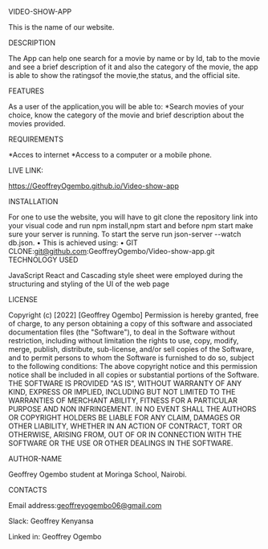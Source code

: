 

VIDEO-SHOW-APP

This is the name of our website.

DESCRIPTION

The App can help one search for a movie by name or by Id, tab to the movie and see a brief description of it and also the category of the movie, the app is able to show the ratingsof the movie,the status, and the official site. 

FEATURES

As a user of the application,you will be able to: *Search movies of your choice, know the category of the movie and brief description about the movies
provided.

REQUIREMENTS

*Acces to internet *Access to a computer or a mobile phone.

LIVE LINK:

https://GeoffreyOgembo.github.io/Video-show-app

INSTALLATION

For one to use the website, you will have to git clone the repository link into your visual code and run npm install,npm start and before npm start make sure your server is running. To start the serve run json-server --watch db.json. • This is achieved using: • GIT CLONE:git@github.com:GeoffreyOgembo/Video-show-app.git
TECHNOLOGY USED

JavaScript React and Cascading style sheet were employed during the structuring and styling of the UI of the web page

LICENSE

Copyright (c) [2022] [Geoffrey Ogembo] Permission is hereby granted, free of charge, to any person obtaining a copy of this software and associated documentation files (the "Software"), to deal in the Software without restriction, including without limitation the rights to use, copy, modify, merge, publish, distribute, sub-license, and/or sell copies of the Software, and to permit persons to whom the Software is furnished to do so, subject to the following conditions: The above copyright notice and this permission notice shall be included in all copies or substantial portions of the Software.
THE SOFTWARE IS PROVIDED "AS IS", WITHOUT WARRANTY OF ANY KIND, EXPRESS OR IMPLIED, INCLUDING BUT NOT LIMITED TO THE WARRANTIES OF MERCHANT ABILITY, FITNESS FOR A PARTICULAR PURPOSE AND NON INFRINGEMENT. IN NO EVENT SHALL THE AUTHORS OR COPYRIGHT HOLDERS BE LIABLE FOR ANY CLAIM, DAMAGES OR OTHER LIABILITY, WHETHER IN AN ACTION OF CONTRACT, TORT OR OTHERWISE, ARISING FROM, OUT OF OR IN CONNECTION WITH THE SOFTWARE OR THE USE OR OTHER DEALINGS IN THE SOFTWARE.

AUTHOR-NAME

Geoffrey Ogembo student at Moringa School, Nairobi.

CONTACTS

Email address:geoffreyogembo06@gmail.com 

Slack: Geoffrey Kenyansa 

Linked in: Geoffrey Ogembo
